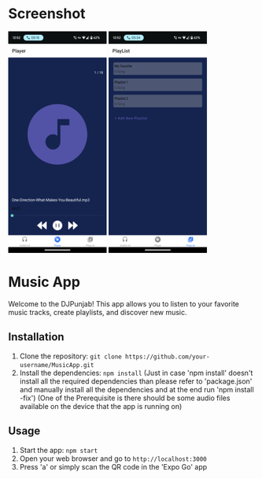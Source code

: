 # Screenshot
<img
  src="app/Screenshots/Screenshot_20231210-125201.png "
  alt="Screenshot 1"
  style="display: inline-block; margin: 0 auto; height:450px; width: 200px">
<img
  src="app/Screenshots/Screenshot_20231210-125220.png "
  alt="Screenshot 2"
  style="display: inline-block; margin: 0 auto; height:450px; width: 200px">

# Music App

Welcome to the DJPunjab! This app allows you to listen to your favorite music tracks, create playlists, and discover new music.

## Installation

1. Clone the repository: `git clone https://github.com/your-username/MusicApp.git`
2. Install the dependencies: `npm install` (Just in case 'npm install' doesn't install all the required dependencies than please refer to 'package.json' and manually install all the dependencies and at the end run 'npm install -fix')
(One of the Prerequisite is there should be some audio files available on the device that the app is running on)

## Usage

1. Start the app: `npm start`
2. Open your web browser and go to `http://localhost:3000`
3. Press 'a' or simply scan the QR code in the 'Expo Go' app
